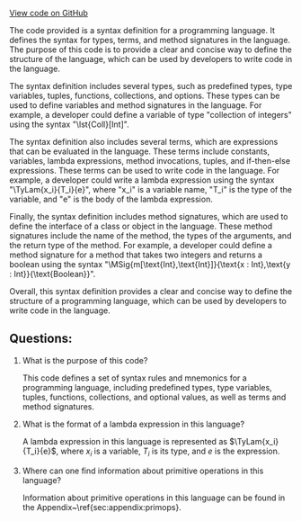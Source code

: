 [View code on GitHub](sigmastate-interpreterhttps://github.com/ScorexFoundation/sigmastate-interpreter/docs/spec/figures/fig_language.tex)

The code provided is a syntax definition for a programming language. It defines the syntax for types, terms, and method signatures in the language. The purpose of this code is to provide a clear and concise way to define the structure of the language, which can be used by developers to write code in the language.

The syntax definition includes several types, such as predefined types, type variables, tuples, functions, collections, and options. These types can be used to define variables and method signatures in the language. For example, a developer could define a variable of type "collection of integers" using the syntax "\lst{Coll}[Int]".

The syntax definition also includes several terms, which are expressions that can be evaluated in the language. These terms include constants, variables, lambda expressions, method invocations, tuples, and if-then-else expressions. These terms can be used to write code in the language. For example, a developer could write a lambda expression using the syntax "\TyLam{x_i}{T_i}{e}", where "x_i" is a variable name, "T_i" is the type of the variable, and "e" is the body of the lambda expression.

Finally, the syntax definition includes method signatures, which are used to define the interface of a class or object in the language. These method signatures include the name of the method, the types of the arguments, and the return type of the method. For example, a developer could define a method signature for a method that takes two integers and returns a boolean using the syntax "\MSig{m[\text{Int},\text{Int}]}{\text{x : Int},\text{y : Int}}{\text{Boolean}}".

Overall, this syntax definition provides a clear and concise way to define the structure of a programming language, which can be used by developers to write code in the language.
## Questions: 
 1. What is the purpose of this code?
    
    This code defines a set of syntax rules and mnemonics for a programming language, including predefined types, type variables, tuples, functions, collections, and optional values, as well as terms and method signatures.

2. What is the format of a lambda expression in this language?
    
    A lambda expression in this language is represented as $\TyLam{x_i}{T_i}{e}$, where $x_i$ is a variable, $T_i$ is its type, and $e$ is the expression.

3. Where can one find information about primitive operations in this language?
    
    Information about primitive operations in this language can be found in the Appendix~\ref{sec:appendix:primops}.